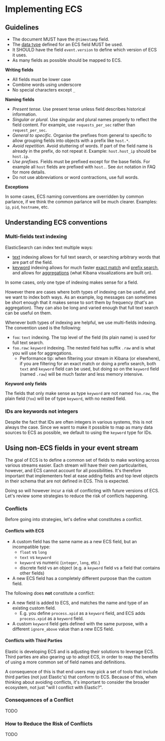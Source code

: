 # <a name="implementing-ecs"></a>Implementing ECS

## Guidelines

* The document MUST have the `@timestamp` field.
* The [data type](https://www.elastic.co/guide/en/elasticsearch/reference/6.2/mapping-types.html) defined for an ECS field MUST be used.
* It SHOULD have the field `event.version` to define which version of ECS it uses.
* As many fields as possible should be mapped to ECS.

**Writing fields**

* All fields must be lower case
* Combine words using underscore
* No special characters except `_`

**Naming fields**

* *Present tense.* Use present tense unless field describes historical information.
* *Singular or plural.* Use singular and plural names properly to reflect the field content. For example, use `requests_per_sec` rather than `request_per_sec`.
* *General to specific.* Organise the prefixes from general to specific to allow grouping fields into objects with a prefix like `host.*`.
* *Avoid repetition.* Avoid stuttering of words. If part of the field name is already in the prefix, do not repeat it. Example: `host.host_ip` should be `host.ip`.
* *Use prefixes.* Fields must be prefixed except for the base fields. For example all `host` fields are prefixed with `host.`. See `dot` notation in FAQ for more details.
* Do not use abbreviations or word contractions, use full words.

**Exceptions**

In some cases, ECS naming conventions are overridden by common parlance, if
we think the common parlance will be much clearer. Examples: `ip`, `pid`,
`hostname`, etc.


## Understanding ECS conventions

### Multi-fields text indexing

ElasticSearch can index text multiple ways:

* [text](https://www.elastic.co/guide/en/elasticsearch/reference/current/text.html) indexing allows for full text search, or searching arbitrary words that
  are part of the field.
* [keyword](https://www.elastic.co/guide/en/elasticsearch/reference/current/keyword.html) indexing allows for much faster
  [exact match](https://www.elastic.co/guide/en/elasticsearch/reference/current/query-dsl-term-query.html)
  and [prefix search](https://www.elastic.co/guide/en/elasticsearch/reference/current/query-dsl-prefix-query.html),
  and allows for [aggregations](https://www.elastic.co/guide/en/elasticsearch/reference/current/search-aggregations.html)
  (what Kibana visualizations are built on).

In some cases, only one type of indexing makes sense for a field.

However there are cases where both types of indexing can be useful, and we want
to index both ways.
As an example, log messages can sometimes be short enough that it makes sense
to sort them by frequency (that's an aggregation). They can also be long and
varied enough that full text search can be useful on them.

Whenever both types of indexing are helpful, we use multi-fields indexing. The
convention used is the following:

* `foo`: `text` indexing.
  The top level of the field (its plain name) is used for full text search.
* `foo.raw`: `keyword` indexing.
  The nested field has suffix `.raw` and is what you will use for aggregations.
  * Performance tip: when filtering your stream in Kibana (or elsewhere), if you
    are filtering for an exact match or doing a prefix search,
    both `text` and `keyword` field can be used, but doing so on the `keyword`
    field (named `.raw`) will be much faster and less memory intensive.

**Keyword only fields**

The fields that only make sense as type `keyword` are not named `foo.raw`, the
plain field (`foo`) will be of type `keyword`, with no nested field.

### IDs are keywords not integers

Despite the fact that IDs are often integers in various systems, this is not
always the case. Since we want to make it possible to map as many data sources
to ECS as possible, we default to using the `keyword` type for IDs.

## Using non-ECS fields in your event stream

The goal of ECS is to define a common set of fields to make working across various
streams easier. Each stream will have their own particularities, however, and ECS
cannot account for all possibilities. It's therefore important that implementers
feel at ease adding fields and top level objects in their schema that are
not defined in ECS. This is expected.

Doing so will however incur a risk of conflicting with future versions of ECS.
Let's review some strategies to reduce the risk of conflicts happening.

### Conflicts

Before going into strategies, let's define what constitutes a conflict.

#### Conflicts with ECS

* A custom field has the same name as a new ECS field, but an incompatible type:
  * `float` vs `long`
  * `text` vs `keyword`
  * `keyword` vs numeric (`integer`, `long`, etc.)
  * discrete field vs an object (e.g. a `keyword` field vs a field that contains other fields)
* A new ECS field has a completely different purpose than the custom field.

The following does **not** constitute a conflict:

* A new field is added to ECS, and matches the name and type of an existing
  custom field.
  * E.g. you define `process.xpid` as a `keyword` field, and ECS adds
    `process.xpid` as a `keyword` field.
* A custom `keyword` field gets defined with the same purpose, with a different
  `ignore_above` value than a new ECS field.

#### Conflicts with Third Parties

Elastic is developing ECS and is adjusting their solutions to leverage ECS.
Third parties are also gearing up to adopt ECS, in order to reap the benefits of
using a more common set of field names and definitions.

A consequence of this is that end users may pick a set of tools that
include third parties (not just Elastic's) that conform to ECS. Because of this,
when thinking about avoiding conflicts, it's important to consider the
broader ecosystem, not just "will I conflict with Elastic?".

### Consequences of a Conflict

TODO

### How to Reduce the Risk of Conflicts

TODO
